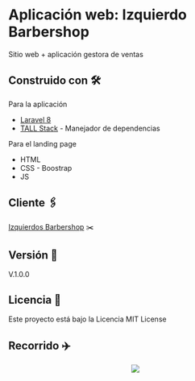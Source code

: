 # Aplicación web: Izquierdo Barbershop

Sitio web + aplicación gestora de ventas

## Construido con 🛠️


Para la aplicación
* [Laravel 8](https://laravel.com/)
* [TALL Stack](https://tallstack.dev/) - Manejador de dependencias

Para el landing page
* HTML
* CSS - Boostrap
* JS

## Cliente 🖇️

[Izquierdos Barbershop](https://izquierdobarber.com/) ✂️


## Versión 📌

V.1.0.0


## Licencia 📄

Este proyecto está bajo la Licencia MIT License

## Recorrido ✈️

<p align="center">
<img src="https://media.giphy.com/media/G7VHKJOqGl5DeQDPjN/giphy.gif" />
</p>

